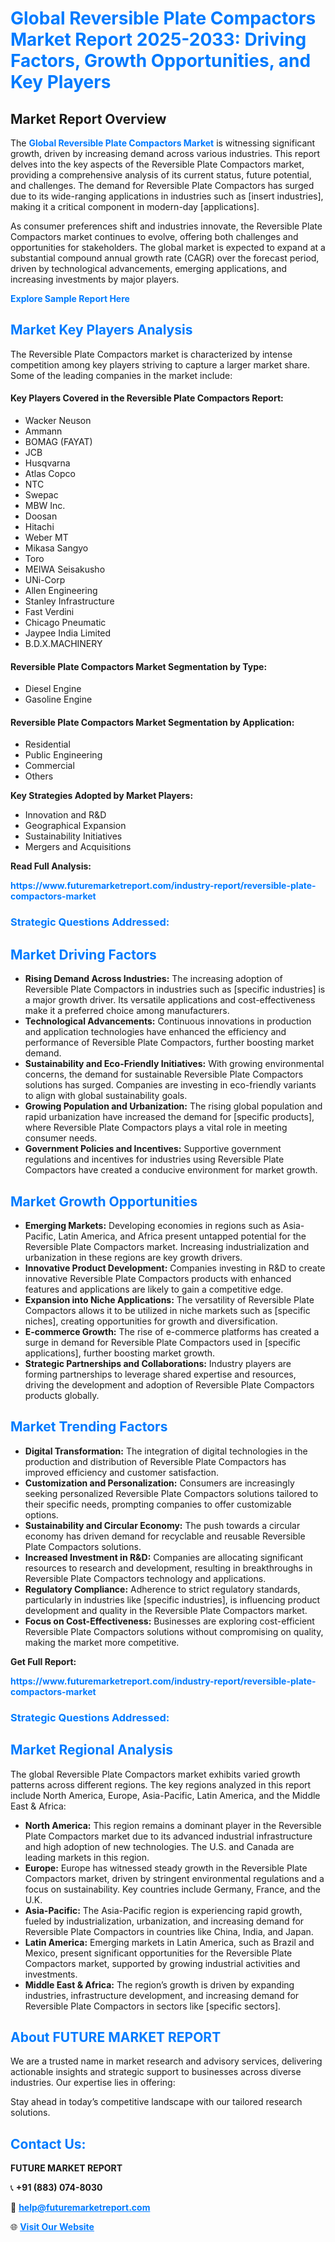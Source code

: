 <h1 style="color: #007BFF;">Global Reversible Plate Compactors Market Report 2025-2033: Driving Factors, Growth Opportunities, and Key Players</h1>

<section id="overview">
<h2>Market Report Overview</h2>
<p>The <a href="https://www.futuremarketreport.com/industry-report/reversible-plate-compactors-market" style="color: #007BFF; text-decoration: none;"><strong>Global Reversible Plate Compactors Market</strong></a> is witnessing significant growth, driven by increasing demand across various industries. This report delves into the key aspects of the Reversible Plate Compactors market, providing a comprehensive analysis of its current status, future potential, and challenges. The demand for Reversible Plate Compactors has surged due to its wide-ranging applications in industries such as [insert industries], making it a critical component in modern-day [applications].</p>
<p>As consumer preferences shift and industries innovate, the Reversible Plate Compactors market continues to evolve, offering both challenges and opportunities for stakeholders. The global market is expected to expand at a substantial compound annual growth rate (CAGR) over the forecast period, driven by technological advancements, emerging applications, and increasing investments by major players.</p>
</section>

<section id="overview">
<p><a href="https://www.futuremarketreport.com/request-sample/reportId=41774" style="color: #007BFF; text-decoration: none;"><strong>Explore Sample Report Here</strong></a></p>
</section>

<section id="key-players">
<h2 style="color: #007BFF;">Market Key Players Analysis</h2>
<p>The Reversible Plate Compactors market is characterized by intense competition among key players striving to capture a larger market share. Some of the leading companies in the market include:</p>
<h4>Key Players Covered in the Reversible Plate Compactors Report:</h4>
<ul><li>Wacker Neuson</li><li>Ammann</li><li>BOMAG (FAYAT)</li><li>JCB</li><li>Husqvarna</li><li>Atlas Copco</li><li>NTC</li><li>Swepac</li><li>MBW Inc.</li><li>Doosan</li><li>Hitachi</li><li>Weber MT</li><li>Mikasa Sangyo</li><li>Toro</li><li>MEIWA Seisakusho</li><li>UNi-Corp</li><li>Allen Engineering</li><li>Stanley Infrastructure</li><li>Fast Verdini</li><li>Chicago Pneumatic</li><li>Jaypee India Limited</li><li>B.D.X.MACHINERY</li></ul>
<h4>Reversible Plate Compactors Market Segmentation by Type:</h4>
<ul><li>Diesel Engine</li><li>Gasoline Engine</li></ul>

<h4>Reversible Plate Compactors Market Segmentation by Application:</h4>
<ul><li>Residential</li><li>Public Engineering</li><li>Commercial</li><li>Others</li></ul>
<p><strong>Key Strategies Adopted by Market Players:</strong></p>
<ul>
<li>Innovation and R&D</li>
<li>Geographical Expansion</li>
<li>Sustainability Initiatives</li>
<li>Mergers and Acquisitions</li>
</ul>
</section>

<section>
<p><strong>Read Full Analysis: </strong></p><a href="https://www.futuremarketreport.com/industry-report/reversible-plate-compactors-market" style="color: #007BFF; text-decoration: none;"><strong>https://www.futuremarketreport.com/industry-report/reversible-plate-compactors-market</strong></a>
<h3 style="color: #007BFF;">Strategic Questions Addressed:</h3>
</section>

<section id="driving-factors">
<h2 style="color: #007BFF;">Market Driving Factors</h2>
<ul>
<li><strong>Rising Demand Across Industries:</strong> The increasing adoption of Reversible Plate Compactors in industries such as [specific industries] is a major growth driver. Its versatile applications and cost-effectiveness make it a preferred choice among manufacturers.</li>
<li><strong>Technological Advancements:</strong> Continuous innovations in production and application technologies have enhanced the efficiency and performance of Reversible Plate Compactors, further boosting market demand.</li>
<li><strong>Sustainability and Eco-Friendly Initiatives:</strong> With growing environmental concerns, the demand for sustainable Reversible Plate Compactors solutions has surged. Companies are investing in eco-friendly variants to align with global sustainability goals.</li>
<li><strong>Growing Population and Urbanization:</strong> The rising global population and rapid urbanization have increased the demand for [specific products], where Reversible Plate Compactors plays a vital role in meeting consumer needs.</li>
<li><strong>Government Policies and Incentives:</strong> Supportive government regulations and incentives for industries using Reversible Plate Compactors have created a conducive environment for market growth.</li>
</ul>
</section>

<section id="growth-opportunities">
<h2 style="color: #007BFF;">Market Growth Opportunities</h2>
<ul>
<li><strong>Emerging Markets:</strong> Developing economies in regions such as Asia-Pacific, Latin America, and Africa present untapped potential for the Reversible Plate Compactors market. Increasing industrialization and urbanization in these regions are key growth drivers.</li>
<li><strong>Innovative Product Development:</strong> Companies investing in R&D to create innovative Reversible Plate Compactors products with enhanced features and applications are likely to gain a competitive edge.</li>
<li><strong>Expansion into Niche Applications:</strong> The versatility of Reversible Plate Compactors allows it to be utilized in niche markets such as [specific niches], creating opportunities for growth and diversification.</li>
<li><strong>E-commerce Growth:</strong> The rise of e-commerce platforms has created a surge in demand for Reversible Plate Compactors used in [specific applications], further boosting market growth.</li>
<li><strong>Strategic Partnerships and Collaborations:</strong> Industry players are forming partnerships to leverage shared expertise and resources, driving the development and adoption of Reversible Plate Compactors products globally.</li>
</ul>
</section>

<section id="trending-factors">
<h2 style="color: #007BFF;">Market Trending Factors</h2>
<ul>
<li><strong>Digital Transformation:</strong> The integration of digital technologies in the production and distribution of Reversible Plate Compactors has improved efficiency and customer satisfaction.</li>
<li><strong>Customization and Personalization:</strong> Consumers are increasingly seeking personalized Reversible Plate Compactors solutions tailored to their specific needs, prompting companies to offer customizable options.</li>
<li><strong>Sustainability and Circular Economy:</strong> The push towards a circular economy has driven demand for recyclable and reusable Reversible Plate Compactors solutions.</li>
<li><strong>Increased Investment in R&D:</strong> Companies are allocating significant resources to research and development, resulting in breakthroughs in Reversible Plate Compactors technology and applications.</li>
<li><strong>Regulatory Compliance:</strong> Adherence to strict regulatory standards, particularly in industries like [specific industries], is influencing product development and quality in the Reversible Plate Compactors market.</li>
<li><strong>Focus on Cost-Effectiveness:</strong> Businesses are exploring cost-efficient Reversible Plate Compactors solutions without compromising on quality, making the market more competitive.</li>
</ul>
</section>

<section>
<p><strong>Get Full Report: </strong></p><a href="https://www.futuremarketreport.com/industry-report/reversible-plate-compactors-market" style="color: #007BFF; text-decoration: none;"><strong>https://www.futuremarketreport.com/industry-report/reversible-plate-compactors-market</strong></a>
<h3 style="color: #007BFF;">Strategic Questions Addressed:</h3>
</section>


<section id="regional-analysis">
<h2 style="color: #007BFF;">Market Regional Analysis</h2>
<p>The global Reversible Plate Compactors market exhibits varied growth patterns across different regions. The key regions analyzed in this report include North America, Europe, Asia-Pacific, Latin America, and the Middle East & Africa:</p>
<ul>
<li><strong>North America:</strong> This region remains a dominant player in the Reversible Plate Compactors market due to its advanced industrial infrastructure and high adoption of new technologies. The U.S. and Canada are leading markets in this region.</li>
<li><strong>Europe:</strong> Europe has witnessed steady growth in the Reversible Plate Compactors market, driven by stringent environmental regulations and a focus on sustainability. Key countries include Germany, France, and the U.K.</li>
<li><strong>Asia-Pacific:</strong> The Asia-Pacific region is experiencing rapid growth, fueled by industrialization, urbanization, and increasing demand for Reversible Plate Compactors in countries like China, India, and Japan.</li>
<li><strong>Latin America:</strong> Emerging markets in Latin America, such as Brazil and Mexico, present significant opportunities for the Reversible Plate Compactors market, supported by growing industrial activities and investments.</li>
<li><strong>Middle East & Africa:</strong> The region’s growth is driven by expanding industries, infrastructure development, and increasing demand for Reversible Plate Compactors in sectors like [specific sectors].</li>
</ul>
</section>

<footer>
<h2 style="color: #007BFF;">About FUTURE MARKET REPORT</h2>
<p>We are a trusted name in market research and advisory services, delivering actionable insights and strategic support to businesses across diverse industries. Our expertise lies in offering:</p>

<p>Stay ahead in today’s competitive landscape with our tailored research solutions.</p>

<h2 style="color: #007BFF;">Contact Us:</h2>
<p><strong>FUTURE MARKET REPORT</strong></p>
<p>📞 <strong>+91 (883) 074-8030</strong></p>
<p>📧 <strong><a href="mailto:help@futuremarketreport.com" style="color: #007BFF;">help@futuremarketreport.com</a></strong></p>
<p>🌐 <strong><a href="https://www.futuremarketreport.com/" style="color: #007BFF;">Visit Our Website</a></strong></p>
</footer>